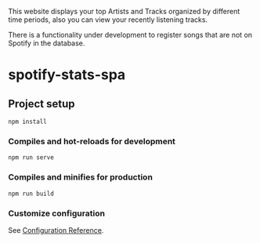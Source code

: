 
This website displays your top Artists and Tracks organized by different time periods, also you can view your recently listening tracks.

There is a functionality under development to register songs that are not on Spotify in the database.



# spotify-stats-spa

## Project setup
```
npm install
```

### Compiles and hot-reloads for development
```
npm run serve
```

### Compiles and minifies for production
```
npm run build
```

### Customize configuration
See [Configuration Reference](https://cli.vuejs.org/config/).
